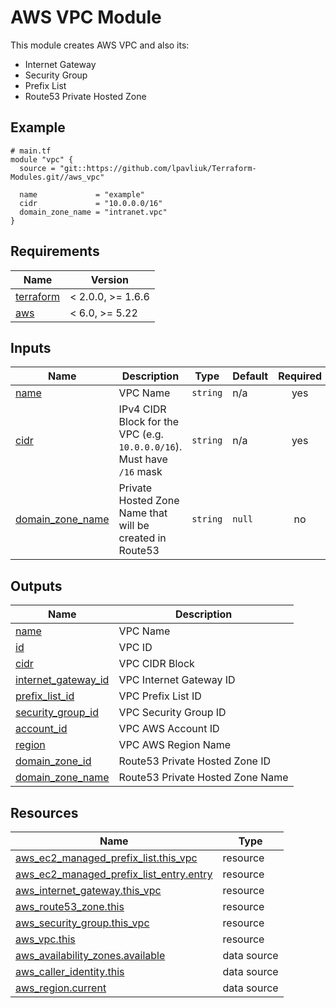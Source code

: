 # AWS VPC Module

This module creates AWS VPC and also its:
 - Internet Gateway
 - Security Group
 - Prefix List
 - Route53 Private Hosted Zone

<!-- Next block is generated by terraform-docs following .terraform-docs.yml config -->
<!-- BEGIN_TF_DOCS -->
## Example

```hcl
# main.tf
module "vpc" {
  source = "git::https://github.com/lpavliuk/Terraform-Modules.git//aws_vpc"

  name             = "example"
  cidr             = "10.0.0.0/16"
  domain_zone_name = "intranet.vpc"
}
```

## Requirements

| Name | Version |
|------|---------|
| <a name="requirement_terraform"></a> [terraform](#requirement\_terraform) | < 2.0.0, >= 1.6.6 |
| <a name="requirement_aws"></a> [aws](#requirement\_aws) | < 6.0, >= 5.22 |

## Inputs

| Name | Description | Type | Default | Required |
|------|-------------|------|---------|:--------:|
| <a name="input_name"></a> [name](#input\_name) | VPC Name | `string` | n/a | yes |
| <a name="input_cidr"></a> [cidr](#input\_cidr) | IPv4 CIDR Block for the VPC (e.g. `10.0.0.0/16`). Must have `/16` mask | `string` | n/a | yes |
| <a name="input_domain_zone_name"></a> [domain\_zone\_name](#input\_domain\_zone\_name) | Private Hosted Zone Name that will be created in Route53 | `string` | `null` | no |

## Outputs

| Name | Description |
|------|-------------|
| <a name="output_name"></a> [name](#output\_name) | VPC Name |
| <a name="output_id"></a> [id](#output\_id) | VPC ID |
| <a name="output_cidr"></a> [cidr](#output\_cidr) | VPC CIDR Block |
| <a name="output_internet_gateway_id"></a> [internet\_gateway\_id](#output\_internet\_gateway\_id) | VPC Internet Gateway ID |
| <a name="output_prefix_list_id"></a> [prefix\_list\_id](#output\_prefix\_list\_id) | VPC Prefix List ID |
| <a name="output_security_group_id"></a> [security\_group\_id](#output\_security\_group\_id) | VPC Security Group ID |
| <a name="output_account_id"></a> [account\_id](#output\_account\_id) | VPC AWS Account ID |
| <a name="output_region"></a> [region](#output\_region) | VPC AWS Region Name |
| <a name="output_domain_zone_id"></a> [domain\_zone\_id](#output\_domain\_zone\_id) | Route53 Private Hosted Zone ID |
| <a name="output_domain_zone_name"></a> [domain\_zone\_name](#output\_domain\_zone\_name) | Route53 Private Hosted Zone Name |

## Resources

| Name | Type |
|------|------|
| [aws_ec2_managed_prefix_list.this_vpc](https://registry.terraform.io/providers/hashicorp/aws/latest/docs/resources/ec2_managed_prefix_list) | resource |
| [aws_ec2_managed_prefix_list_entry.entry](https://registry.terraform.io/providers/hashicorp/aws/latest/docs/resources/ec2_managed_prefix_list_entry) | resource |
| [aws_internet_gateway.this_vpc](https://registry.terraform.io/providers/hashicorp/aws/latest/docs/resources/internet_gateway) | resource |
| [aws_route53_zone.this](https://registry.terraform.io/providers/hashicorp/aws/latest/docs/resources/route53_zone) | resource |
| [aws_security_group.this_vpc](https://registry.terraform.io/providers/hashicorp/aws/latest/docs/resources/security_group) | resource |
| [aws_vpc.this](https://registry.terraform.io/providers/hashicorp/aws/latest/docs/resources/vpc) | resource |
| [aws_availability_zones.available](https://registry.terraform.io/providers/hashicorp/aws/latest/docs/data-sources/availability_zones) | data source |
| [aws_caller_identity.this](https://registry.terraform.io/providers/hashicorp/aws/latest/docs/data-sources/caller_identity) | data source |
| [aws_region.current](https://registry.terraform.io/providers/hashicorp/aws/latest/docs/data-sources/region) | data source |
<!-- END_TF_DOCS -->